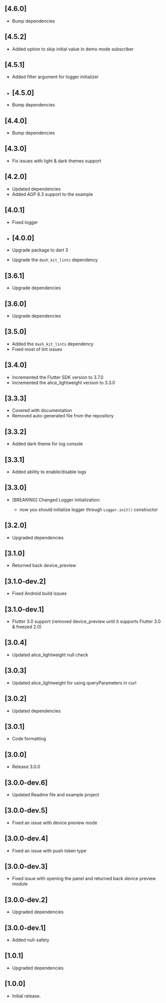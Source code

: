 ## [4.6.0]
- Bump dependencies

## [4.5.2]
- Added option to skip initial value in demo mode subscriber

## [4.5.1]
- Added filter argument for logger initializer

- ## [4.5.0]
- Bump dependencies

## [4.4.0]
- Bump dependencies

## [4.3.0]
- Fix issues with light & dark themes support

## [4.2.0]
- Updated dependencies
- Added AGP 8.3 support to the example

## [4.0.1]
- Fixed logger

- ## [4.0.0]
- Upgrade package to dart 3
- Upgrade the `dash_kit_lints` dependency
 
## [3.6.1]
- Upgrade dependencies

## [3.6.0]
- Upgrade dependencies

## [3.5.0]
- Added the `dash_kit_lints` dependency
- Fixed most of lint issues

## [3.4.0]
- Incremented the Flutter SDK version to 3.7.0
- Incremented the alice_lightweight version to 3.3.0

## [3.3.3]

* Covered with documentation
* Removed auto-generated file from the repository

## [3.3.2]

* Added dark theme for log console

## [3.3.1]

* Added ability to enable/disable logs

## [3.3.0]

* [BREAKING] Changed Logger initialization:

    - now you should initialize logger through `Logger.init()` constructor

## [3.2.0]

* Upgraded dependencies

## [3.1.0]

* Returned back device_preview

## [3.1.0-dev.2]

* Fixed Android build issues

## [3.1.0-dev.1]

* Flutter 3.0 support (removed device_preview until it supports Flutter 3.0 & freezed 2.0)

## [3.0.4]

* Updated alice_lightweight null check

## [3.0.3]

* Updated alice_lightweight for using queryParameters in curl

## [3.0.2]

* Updated dependencies

## [3.0.1]

* Code formatting

## [3.0.0]

* Release 3.0.0

## [3.0.0-dev.6]

* Updated Readme file and example project

## [3.0.0-dev.5]

* Fixed an issue with device preview mode

## [3.0.0-dev.4]

* Fixed an issue with push token type

## [3.0.0-dev.3]

* Fixed issue with opening the panel and returned back device preview module

## [3.0.0-dev.2]

* Upgraded dependencies

## [3.0.0-dev.1]

* Added null-safety

## [1.0.1]

* Upgraded dependencies

## [1.0.0]

* Initial release.
